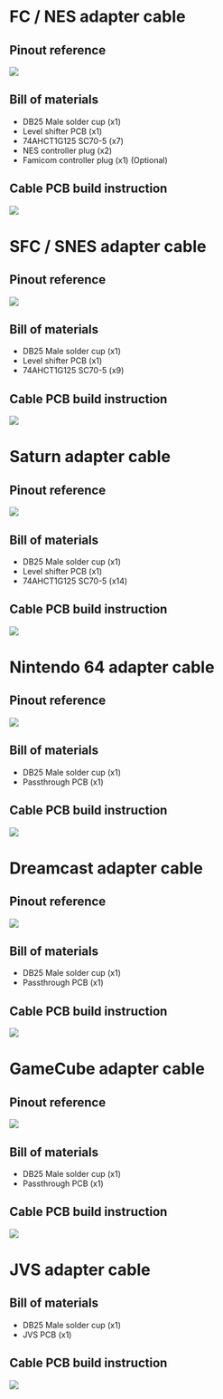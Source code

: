 # FC / NES adapter cable
## Pinout reference
![](img/cables/nes_pinout.png)
## Bill of materials
* DB25 Male solder cup (x1)
* Level shifter PCB (x1)
* 74AHCT1G125 SC70-5 (x7)
* NES controller plug (x2)
* Famicom controller plug (x1) (Optional)
## Cable PCB build instruction
![](img/cables/nes.png)

# SFC / SNES adapter cable
## Pinout reference
![](img/cables/snes_pinout.png)
## Bill of materials
* DB25 Male solder cup (x1)
* Level shifter PCB (x1)
* 74AHCT1G125 SC70-5 (x9)
## Cable PCB build instruction
![](img/cables/snes.png)

# Saturn adapter cable
## Pinout reference
![](img/cables/saturn_pinout.png)
## Bill of materials
* DB25 Male solder cup (x1)
* Level shifter PCB (x1)
* 74AHCT1G125 SC70-5 (x14)
## Cable PCB build instruction
![](img/cables/saturn.png)

# Nintendo 64 adapter cable
## Pinout reference
![](img/cables/n64_pinout.png)
## Bill of materials
* DB25 Male solder cup (x1)
* Passthrough PCB (x1)
## Cable PCB build instruction
![](img/cables/n64.png)

# Dreamcast adapter cable
## Pinout reference
![](img/cables/dreamcast_pinout.png)
## Bill of materials
* DB25 Male solder cup (x1)
* Passthrough PCB (x1)
## Cable PCB build instruction
![](img/cables/dc.png)

# GameCube adapter cable
## Pinout reference
![](img/cables/gamecube_pinout.png)
## Bill of materials
* DB25 Male solder cup (x1)
* Passthrough PCB (x1)
## Cable PCB build instruction
![](img/cables/gc.png)

# JVS adapter cable
## Bill of materials
* DB25 Male solder cup (x1)
* JVS PCB (x1)
## Cable PCB build instruction
![](img/cables/jvs_f.png)
